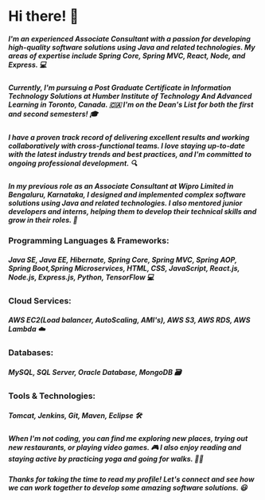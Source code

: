 # Hi there! 👋
##### I'm an experienced Associate Consultant with a passion for developing high-quality software solutions using Java and related technologies. My areas of expertise include Spring Core, Spring MVC, React, Node, and Express. 💻

##### Currently, I'm pursuing a Post Graduate Certificate in Information Technology Solutions at **Humber Institute of Technology And Advanced Learning** in Toronto, Canada. 🇨🇦 I'm on the Dean's List for both the first and second semesters! 🎓

##### I have a proven track record of delivering excellent results and working collaboratively with cross-functional teams. I love staying up-to-date with the latest industry trends and best practices, and I'm committed to ongoing professional development. 🔍

##### In my previous role as an Associate Consultant at **Wipro Limited** in Bengaluru, Karnataka, I designed and implemented complex software solutions using Java and related technologies. I also mentored junior developers and interns, helping them to develop their technical skills and grow in their roles. 🚀

### Programming Languages & Frameworks:
##### Java SE, Java EE, Hibernate, Spring Core, Spring MVC, Spring AOP, Spring Boot,Spring Microservices, HTML, CSS, JavaScript, React.js, Node.js, Express.js, Python, TensorFlow 💻

### Cloud Services:
##### AWS EC2(Load balancer, AutoScaling, AMI's), AWS S3, AWS RDS, AWS Lambda ☁️

### Databases:
##### MySQL, SQL Server, Oracle Database, MongoDB 🗃️

### Tools & Technologies:
##### Tomcat, Jenkins, Git, Maven, Eclipse 🛠️

##### When I'm not coding, you can find me exploring new places, trying out new restaurants, or playing video games. 🎮 I also enjoy reading and staying active by practicing yoga and going for walks. 🧘‍♀️

##### Thanks for taking the time to read my profile! Let's connect and see how we can work together to develop some amazing software solutions. 😃
